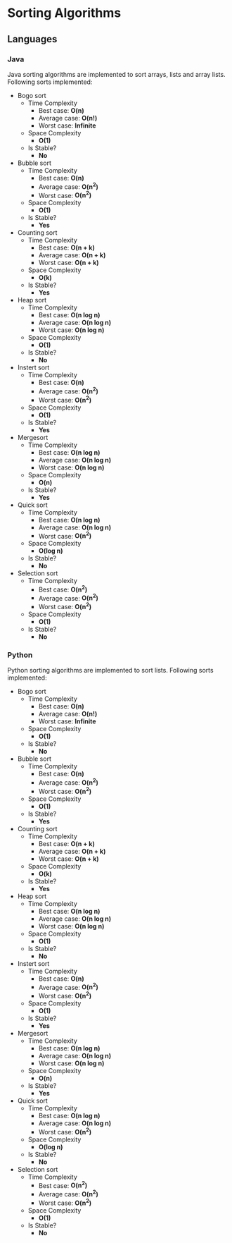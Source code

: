 # Sorting Algorithms

## Languages

### Java
Java sorting algorithms are implemented to sort arrays, lists and array lists.
Following sorts implemented:
- Bogo sort
  - Time Complexity
    - Best case: __O(n)__
    - Average case: __O(n!)__
    - Worst case: __Infinite__
  - Space Complexity
    - __O(1)__
  - Is Stable?
    - __No__
- Bubble sort
  - Time Complexity
    - Best case: __O(n)__
    - Average case: __O(n<sup>2</sup>)__
    - Worst case: __O(n<sup>2</sup>)__
  - Space Complexity
    - __O(1)__
  - Is Stable?
    - __Yes__
- Counting sort
  - Time Complexity
    - Best case: __O(n + k)__
    - Average case: __O(n + k)__
    - Worst case: __O(n + k)__
  - Space Complexity
    - __O(k)__
  - Is Stable?
    - __Yes__
- Heap sort
  - Time Complexity
    - Best case: __O(n log n)__
    - Average case: __O(n log n)__
    - Worst case: __O(n log n)__
  - Space Complexity
    - __O(1)__
  - Is Stable?
    - __No__
- Instert sort
  - Time Complexity
    - Best case: __O(n)__
    - Average case: __O(n<sup>2</sup>)__
    - Worst case: __O(n<sup>2</sup>)__
  - Space Complexity
    - __O(1)__
  - Is Stable?
    - __Yes__
- Mergesort
  - Time Complexity
    - Best case: __O(n log n)__
    - Average case: __O(n log n)__
    - Worst case: __O(n log n)__
  - Space Complexity
    - __O(n)__
  - Is Stable?
    - __Yes__
- Quick sort
  - Time Complexity
    - Best case: __O(n log n)__
    - Average case: __O(n log n)__
    - Worst case: __O(n<sup>2</sup>)__
  - Space Complexity
    - __O(log n)__
  - Is Stable?
    - __No__
- Selection sort
  - Time Complexity
    - Best case: __O(n<sup>2</sup>)__
    - Average case: __O(n<sup>2</sup>)__
    - Worst case: __O(n<sup>2</sup>)__
  - Space Complexity
    - __O(1)__
  - Is Stable?
    - __No__

### Python
Python sorting algorithms are implemented to sort lists.
Following sorts implemented:
- Bogo sort
  - Time Complexity
    - Best case: __O(n)__
    - Average case: __O(n!)__
    - Worst case: __Infinite__
  - Space Complexity
    - __O(1)__
  - Is Stable?
    - __No__
- Bubble sort
  - Time Complexity
    - Best case: __O(n)__
    - Average case: __O(n<sup>2</sup>)__
    - Worst case: __O(n<sup>2</sup>)__
  - Space Complexity
    - __O(1)__
  - Is Stable?
    - __Yes__
- Counting sort
  - Time Complexity
    - Best case: __O(n + k)__
    - Average case: __O(n + k)__
    - Worst case: __O(n + k)__
  - Space Complexity
    - __O(k)__
  - Is Stable?
    - __Yes__
- Heap sort
  - Time Complexity
    - Best case: __O(n log n)__
    - Average case: __O(n log n)__
    - Worst case: __O(n log n)__
  - Space Complexity
    - __O(1)__
  - Is Stable?
    - __No__
- Instert sort
  - Time Complexity
    - Best case: __O(n)__
    - Average case: __O(n<sup>2</sup>)__
    - Worst case: __O(n<sup>2</sup>)__
  - Space Complexity
    - __O(1)__
  - Is Stable?
    - __Yes__
- Mergesort
  - Time Complexity
    - Best case: __O(n log n)__
    - Average case: __O(n log n)__
    - Worst case: __O(n log n)__
  - Space Complexity
    - __O(n)__
  - Is Stable?
    - __Yes__
- Quick sort
  - Time Complexity
    - Best case: __O(n log n)__
    - Average case: __O(n log n)__
    - Worst case: __O(n<sup>2</sup>)__
  - Space Complexity
    - __O(log n)__
  - Is Stable?
    - __No__
- Selection sort
  - Time Complexity
    - Best case: __O(n<sup>2</sup>)__
    - Average case: __O(n<sup>2</sup>)__
    - Worst case: __O(n<sup>2</sup>)__
  - Space Complexity
    - __O(1)__
  - Is Stable?
    - __No__

